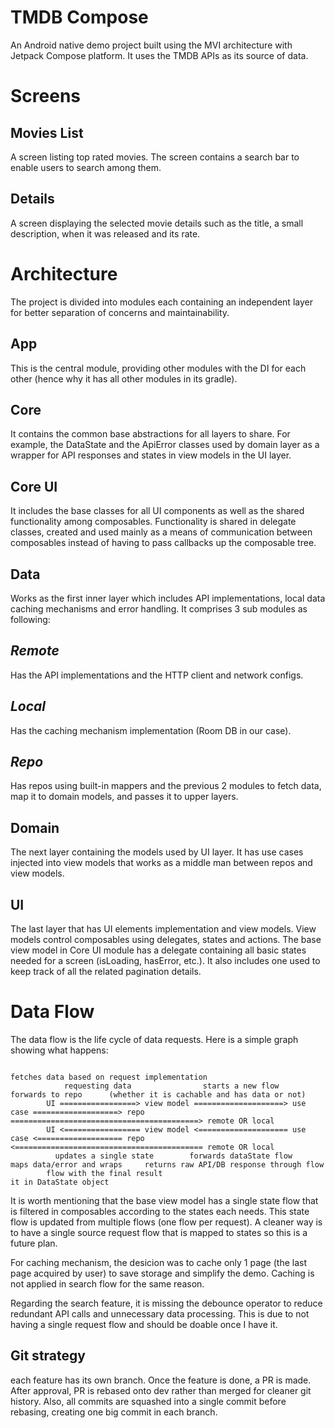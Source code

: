 TMDB Compose
========

An Android native demo project built using the MVI architecture with Jetpack Compose platform. It uses the TMDB APIs as its source of data.

Screens
========

Movies List
--------

A screen listing top rated movies. The screen contains a search bar to enable users to search among them.

Details
--------

A screen displaying the selected movie details such as the title, a small description, when it was released and its rate.

Architecture
========

The project is divided into modules each containing an independent layer for better separation of concerns and maintainability.

App
--------

This is the central module, providing other modules with the DI for each other (hence why it has all other modules in its gradle).

Core
--------

It contains the common base abstractions for all layers to share. For example, the DataState and the ApiError classes used by domain layer as a wrapper for API responses and states in view models in the UI layer.

Core UI
--------

It includes the base classes for all UI components as well as the shared functionality among composables. Functionality is shared in delegate classes, created and used mainly as a means of communication between composables instead of having to pass callbacks up the composable tree.

Data
-------

Works as the first inner layer which includes API implementations, local data caching mechanisms and error handling. It comprises 3 sub modules as following:

_Remote_
-------

Has the API implementations and the HTTP client and network configs.

_Local_
-------

Has the caching mechanism implementation (Room DB in our case).

_Repo_
------

Has repos using built-in mappers and the previous 2 modules to fetch data, map it to domain models, and passes it to upper layers.

Domain
------

The next layer containing the models used by UI layer. It has use cases injected into view models that works as a middle man between repos and view models.

UI
------

The last layer that has UI elements implementation and view models. View models control composables using delegates, states and actions. The base view model in Core UI module has a delegate containing all basic states needed for a screen (isLoading, hasError, etc.). It also includes one used to keep track of all the related pagination details.

Data Flow
======

The data flow is the life cycle of data requests. Here is a simple graph showing what happens:
                                                                                                            
                                                                                                    fetches data based on request implementation
                requesting data                starts a new flow              forwards to repo      (whether it is cachable and has data or not)
            UI =================> view model ====================> use case ===================> repo ==========================================> remote OR local
            UI <================= view model <==================== use case <=================== repo <========================================== remote OR local
              updates a single state        forwards dataState flow       maps data/error and wraps     returns raw API/DB response through flow
            flow with the final result                                     it in DataState object

It is worth mentioning that the base view model has a single state flow that is filtered in composables according to the states each needs. This state flow is updated from multiple flows (one flow per request). A cleaner way is to have a single source request flow that is mapped to states so this is a future plan.

For caching mechanism, the desicion was to cache only 1 page (the last page acquired by user) to save storage and simplify the demo. Caching is not applied in search flow for the same reason.

Regarding the search feature, it is missing the debounce operator to reduce redundant API calls and unnecessary data processing. This is due to not having a single request flow and should be doable once I have it.

Git strategy
-------

each feature has its own branch. Once the feature is done, a PR is made. After approval, PR is rebased onto dev rather than merged for cleaner git history. Also, all commits are squashed into a single commit before rebasing, creating one big commit in each branch.
